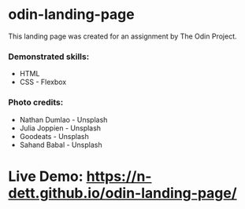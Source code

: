# odin-landing-page
This landing page was created for an assignment by The Odin Project.

### Demonstrated skills:
- HTML
- CSS - Flexbox

### Photo credits:
- Nathan Dumlao - Unsplash
- Julia Joppien - Unsplash
- Goodeats - Unsplash
- Sahand Babal - Unsplash

# Live Demo: https://n-dett.github.io/odin-landing-page/
